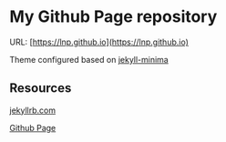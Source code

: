 # My Github Page repository

URL: [https://lnp.github.io](https://lnp.github.io)

Theme configured based on [jekyll-minima](https://github.com/jekyll/minima)

## Resources

[jekyllrb.com](https://jekyllrb.com/)

[Github Page](https://pages.github.com)
